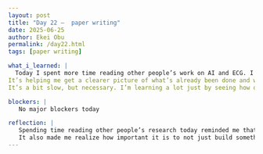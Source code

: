 ```yaml
---
layout: post
title: "Day 22 –  paper writing"
date: 2025-06-25
author: Ekei Obu 
permalink: /day22.html
tags: [paper writing]

what_i_learned: |
  Today I spent more time reading other people’s work on AI and ECG. I focused on what each study worked on, the methods they used, and the results they got. Some used deep learning, others combined different techniques like wavelet transform and neural networks.
It’s helping me get a clearer picture of what’s already been done and what gaps are still out there. The more I read, the more I understand how our work can add something new instead of repeating what’s already out.
It’s a bit slow, but necessary. I’m learning a lot just by seeing how others structure their research and what problems they’re trying to solve.

blockers: |
   No major blockers today

reflection: |
   Spending time reading other people’s research today reminded me that every good project starts with understanding what’s already out there. At first, it felt repetitive, but as I read more, I started connecting ideas and      noticing patterns. I saw how different teams approached the same problem in unique ways, and that opened my mind to new possibilities.
   It also made me realize how important it is to not just build something, but to build something meaningful—something that adds value. The process is slow, but I can feel myself growing. I’m not just reading to finish—I’m      reading to understand.
---
```

